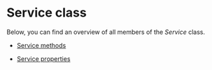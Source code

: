 # Service class

Below, you can find an overview of all members of the *Service* class.

- [Service methods](Service_methods.md)

- [Service properties](Service_properties1.md#service-properties)

